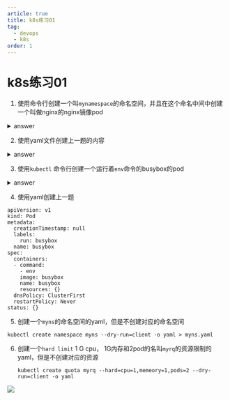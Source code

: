 ```yaml
---
article: true
title: k8s练习01 
tag: 
  - devops
  - k8s
order: 1
---
```


# k8s练习01


1. 使用命令行创建一个叫`mynamespace`的命名空间，并且在这个命名中间中创建一个叫做nginx的nginx镜像pod

<details>  
  <summary>answer</summary>  
  <pre><code>kubectl create namespace mynamespace</code></pre>
<pre><code>kubectl run nginx --image=nginx --restart=Never -n mynamespace</code></pre>  
</details>

2. 使用yaml文件创建上一题的内容
<details>  
  <summary>answer</summary>  
  <pre><code>apiVersion: v1
kind: Pod
metadata:
  creationTimestamp: null
  labels:
    run: nginx
  name: nginx
  namespace: mynamespace
spec:
  containers:
  - image: nginx
    imagePullPolicy: IfNotPresent
    name: nginx
    resources: {}
  dnsPolicy: ClusterFirst
  restartPolicy: Never
status: {}kubectl create namespace mynamespace</code></pre>
</details>

3. 使用`kubectl` 命令行创建一个运行着`env`命令的busybox的pod
<details>
<summary>answer</summary>
<pre><code>kubectl run busybox --image=busybox --command --restart=Never -it --rm -- env 
kubectl run busybox --image=busybox --command --restart=Never -- env
kubectl logs busybox</code></pre>
</details>

4. 使用yaml创建上一题
```
apiVersion: v1
kind: Pod
metadata:
  creationTimestamp: null
  labels:
    run: busybox
  name: busybox
spec:
  containers:
  - command:
    - env
    image: busybox
    name: busybox
    resources: {}
  dnsPolicy: ClusterFirst
  restartPolicy: Never
status: {}
```
5. 创建一个`myns`的命名空间的yaml，但是不创建对应的命名空间

`kubectl create namespace myns --dry-run=client -o yaml > myns.yaml`

6. 创建一个`hard limit`  1 G cpu， 1G内存和2pod的名叫`myrq`的资源限制的yaml，但是不创建对应的资源

	`kubectl create quota myrq --hard=cpu=1,memeory=1,pods=2 --dry-run=client -o yaml`









![](https://golearning.oss-cn-shanghai.aliyuncs.com/obsidian扫码_搜索联合传播样式-标准色版.png)